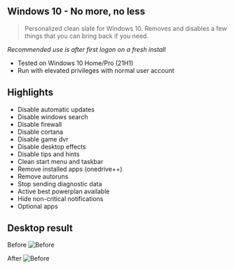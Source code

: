 ## Windows 10 - No more, no less
> Personalized clean slate for Windows 10. Removes and disables a few things that you can bring back if you need.

_Recommended use is after first logon on a fresh install_

- Tested on Windows 10 Home/Pro (21H1)
- Run with elevated privileges with normal user account

## Highlights
- Disable automatic updates
- Disable windows search
- Disable firewall
- Disable cortana
- Disable game dvr
- Disable desktop effects
- Disable tips and hints
- Clean start menu and taskbar
- Remove installed apps (onedrive++)
- Remove autoruns
- Stop sending diagnostic data
- Active best powerplan available
- Hide non-critical notifications
- Optional apps

## Desktop result

Before
![Before](https://raw.githubusercontent.com/r3amped/w10fix/main/before.png)

After
![Before](https://raw.githubusercontent.com/r3amped/w10fix/main/after.png)
